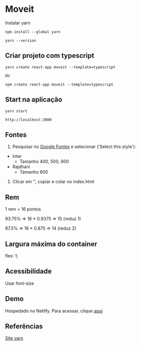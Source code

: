 # Moveit

Instalar yarn

```shell
npm install --global yarn

yarn --version
```

## Criar projeto com typescript

```shell
yarn create react-app moveit --template=typescript

OU

npm create react-app moveit --template=typescript
```

## Start na aplicação

```shell
yarn start

http://localhost:3000

```

## Fontes

1. Pesquisar no [Google Fontes](https://fonts.google.com/) e selecionar ('Select this style'):

- Inter
  - Tamanho 400, 500, 600
- Rajdhani
  - Tamanho 600

1. Clicar em '<links>', copiar e colar no index.html

## Rem

1 rem = 16 pontos

93.75% => 16 \* 0.9375 => 15 (reduz 1)

87.5% => 16 \* 0.875 => 14 (reduz 2)

## Largura máxima do container

flex: 1;

## Acessibilidade

Usar font-size

## Demo

Hospedado no Netlify. Para acessar, clique [aqui](https://goofy-jang-e160ae.netlify.app/)

## Referências

[Site yarn](https://classic.yarnpkg.com/en/docs/install/#debian-stable)
